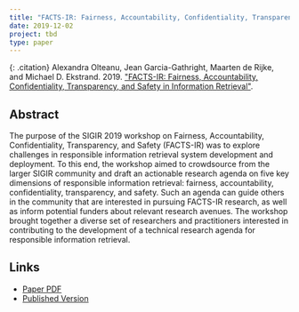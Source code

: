 ```yaml
---
title: "FACTS-IR: Fairness, Accountability, Confidentiality, Transparency, and Safety in Information Retrieval"
date: 2019-12-02
project: tbd
type: paper
---
```


{: .citation}
Alexandra Olteanu, Jean Garcia-Gathright, Maarten de Rijke, and Michael D. Ekstrand. 2019. ["FACTS-IR: Fairness, Accountability, Confidentiality, Transparency, and Safety in Information Retrieval"](#). 

## Abstract

The purpose of the SIGIR 2019 workshop on Fairness, Accountability, Confidentiality, Transparency, and Safety (FACTS-IR) was to explore challenges in responsible information retrieval system development and deployment. To this end, the workshop aimed to crowdsource from the larger SIGIR community and draft an actionable research agenda on five key dimensions of responsible information retrieval: fairness, accountability, confidentiality, transparency, and safety. Such an agenda can guide others in the community that are interested in pursuing FACTS-IR research, as well as inform potential funders about relevant research avenues. The workshop brought together a diverse set of researchers and practitioners interested in contributing to the development of a technical research agenda for responsible information retrieval.
## Links

* [Paper PDF](http://sigir.org/wp-content/uploads/2019/december/p020.pdf)
* [Published Version](https://md.ekstrandom.net/pubs/facts-ir-forum)
